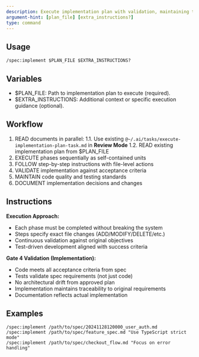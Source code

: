 ```yaml
---
description: Execute implementation plan with validation, maintaining traceability to original specification.
argument-hint: [plan_file] [extra_instructions?]
type: command
---
```


## Usage

`/spec:implement $PLAN_FILE $EXTRA_INSTRUCTIONS?`

## Variables

- $PLAN_FILE: Path to implementation plan to execute (required).
- $EXTRA_INSTRUCTIONS: Additional context or specific execution guidance (optional).

## Workflow
1. READ documents in parallel:
   1.1. Use existing `@~/.ai/tasks/execute-implementation-plan-task.md` in **Review Mode**
   1.2. READ existing implementation plan from $PLAN_FILE
2. EXECUTE phases sequentially as self-contained units
3. FOLLOW step-by-step instructions with file-level actions
4. VALIDATE implementation against acceptance criteria
5. MAINTAIN code quality and testing standards
6. DOCUMENT implementation decisions and changes

## Instructions

**Execution Approach:**
- Each phase must be completed without breaking the system
- Steps specify exact file changes (ADD/MODIFY/DELETE/etc.)
- Continuous validation against original objectives
- Test-driven development aligned with success criteria

**Gate 4 Validation (Implementation):**
- Code meets all acceptance criteria from spec
- Tests validate spec requirements (not just code)
- No architectural drift from approved plan
- Implementation maintains traceability to original requirements
- Documentation reflects actual implementation

## Examples

```plain
/spec:implement /path/to/spec/20241128120000_user_auth.md
/spec:implement /path/to/spec/feature_spec.md "Use TypeScript strict mode"
/spec:implement /path/to/spec/checkout_flow.md "Focus on error handling"
```
